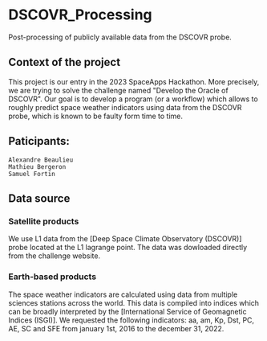 # DSCOVR_Processing
Post-processing of publicly available data from the DSCOVR probe. 

## Context of the project
This project is our entry in the 2023 SpaceApps Hackathon. More precisely, we are trying to solve the challenge named "Develop the Oracle of DSCOVR". Our goal is to develop a program (or a workflow) which allows to roughly predict space weather indicators using data from the DSCOVR probe, which is known to be faulty form time to time.  

## Paticipants:
    Alexandre Beaulieu
    Mathieu Bergeron
    Samuel Fortin

## Data source
### Satellite products
We use L1 data from the [Deep Space Climate Observatory (DSCOVR)] probe located at the L1 lagrange point. The data was dowloaded directly from the challenge website. 

### Earth-based products
The space weather indicators are calculated using data from multiple sciences stations across the world. This data is compiled into indices which can be broadly interpreted by the [International Service of Geomagnetic Indices (ISGI)]. We requested the following indicators: aa, am, Kp, Dst, PC, AE, SC and SFE from january 1st, 2016  to the december 31, 2022. 
